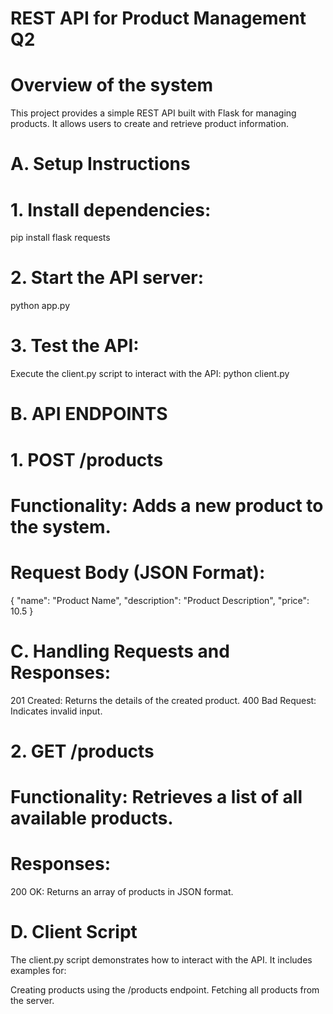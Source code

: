 # REST API for Product Management Q2 

# Overview of the system 
This project provides a simple REST API built with Flask for managing products. It allows users to create and retrieve product information.

# A. Setup Instructions

# 1. Install dependencies:
pip install flask requests

# 2. Start the API server:
python app.py

# 3. Test the API:
Execute the client.py script to interact with the API:
python client.py

# B. API ENDPOINTS
# 1. POST /products

# Functionality: Adds a new product to the system.
# Request Body (JSON Format):

{
    "name": "Product Name",
    "description": "Product Description",
    "price": 10.5
}

# C. Handling Requests and Responses:
201 Created: Returns the details of the created product.
400 Bad Request: Indicates invalid input.

# 2. GET /products
# Functionality: Retrieves a list of all available products.
# Responses:
200 OK: Returns an array of products in JSON format.

# D. Client Script
The client.py script demonstrates how to interact with the API. It includes examples for:

Creating products using the /products endpoint.
Fetching all products from the server.


